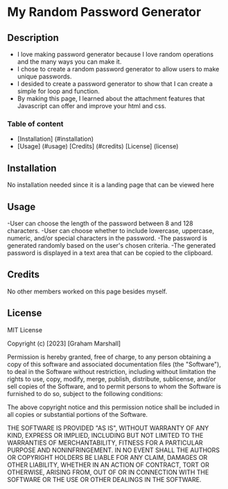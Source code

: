 # My Random Password Generator

## Description

- I love making password generator because I love random operations and the many ways you can make it.
- I chose to create a random password generator to allow users to make unique passwords. 
- I desided to create a password generator to show that I can create a simple for loop and function.
- By making this page, I learned about the attachment features that Javascript can offer and improve your html and css.


### Table of content 

- [Installation] (#installation)
- [Usage] (#usage)
[Credits] (#credits)
[License] (license)

## Installation

No installation needed since it is a landing page that can be viewed here

## Usage
-User can choose the length of the password between 8 and 128 characters.
-User can choose whether to include lowercase, uppercase, numeric, and/or special characters in the password.
-The password is generated randomly based on the user's chosen criteria.
-The generated password is displayed in a text area that can be copied to the clipboard.





## Credits

No other members worked on this page besides myself.
## License

MIT License

Copyright (c) [2023] [Graham Marshall]

Permission is hereby granted, free of charge, to any person obtaining a copy
of this software and associated documentation files (the "Software"), to deal
in the Software without restriction, including without limitation the rights
to use, copy, modify, merge, publish, distribute, sublicense, and/or sell
copies of the Software, and to permit persons to whom the Software is
furnished to do so, subject to the following conditions:

The above copyright notice and this permission notice shall be included in all
copies or substantial portions of the Software.

THE SOFTWARE IS PROVIDED "AS IS", WITHOUT WARRANTY OF ANY KIND, EXPRESS OR
IMPLIED, INCLUDING BUT NOT LIMITED TO THE WARRANTIES OF MERCHANTABILITY,
FITNESS FOR A PARTICULAR PURPOSE AND NONINFRINGEMENT. IN NO EVENT SHALL THE
AUTHORS OR COPYRIGHT HOLDERS BE LIABLE FOR ANY CLAIM, DAMAGES OR OTHER
LIABILITY, WHETHER IN AN ACTION OF CONTRACT, TORT OR OTHERWISE, ARISING FROM,
OUT OF OR IN CONNECTION WITH THE SOFTWARE OR THE USE OR OTHER DEALINGS IN THE
SOFTWARE.